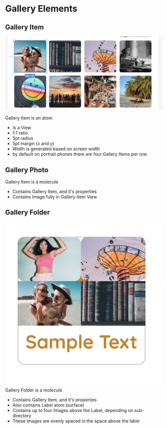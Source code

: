 # Gallery Elements

## Gallery Item
![GalleryItem](./photos/GalleryItem.png)

Gallery Item is an atom
* Is a View
* 1:1 ratio
* 5pt radius
* 5pt margin (x and y)
* Width is generated based on screen width
* by default on portrait phones there are four Gallery Items per row

## Gallery Photo

Gallery Item is a molecule
* Contains Gallery Item, and it's properties
* Contains Image fully in Gallery Item View

## Gallery Folder

![Folder](./photos/Folder.png)

Gallery Folder is a molecule

* Contains Gallery Item, and it's properties
* Also contains Label atom (surface)
* Contains up to four Images above the Label, depending on sub-directory
* These Images are evenly spaced in the space above the label
